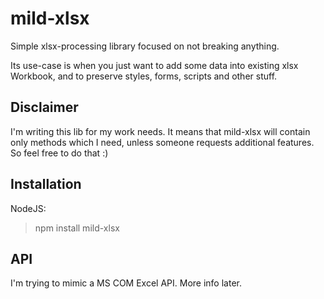 # mild-xlsx
Simple xlsx-processing library focused on not breaking anything.

Its use-case is when you just want to add some data into existing xlsx Workbook, and to preserve styles, forms, scripts and other stuff.

## Disclaimer

I'm writing this lib for my work needs. It means that mild-xlsx will contain only methods which I need, unless someone requests additional features. So feel free to do that :)

## Installation

NodeJS:
> npm install mild-xlsx

## API

I'm trying to mimic a MS COM Excel API. More info later.